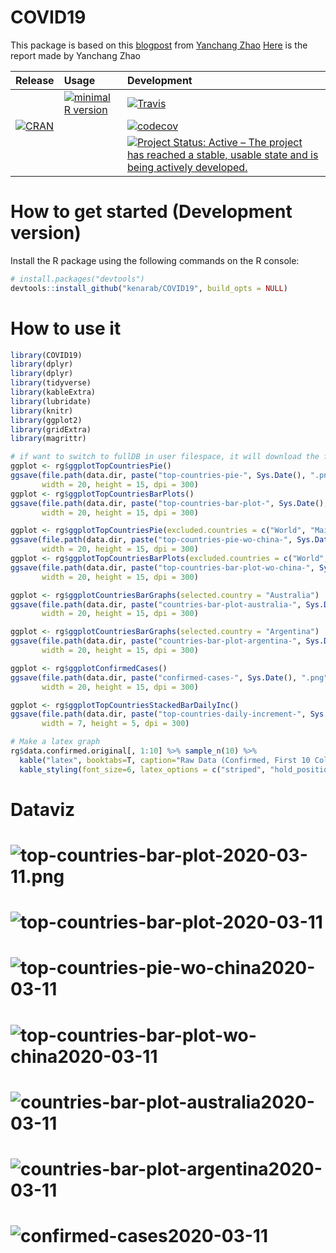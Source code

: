 # COVID19

 <!-- . -->

This package is based on this [blogpost](https://www.r-bloggers.com/coronavirus-data-analysis-with-r-tidyverse-and-ggplot2/) from [Yanchang Zhao](https://www.r-bloggers.com/author/yanchang-zhao/)
[Here](https://78462f86-a-e2d7344e-s-sites.googlegroups.com/a/rdatamining.com/www/docs/Coronavirus-data-analysis-world.pdf?attachauth=ANoY7cpG0jhQX4KQkAGcfnXtNxalgBn3uGcezFmRFwSB5SUumv6PPgxE3E7Vr0Td5nYYXh8tJShzfrT5p3PtIJgbpMEyx0YsQzAP0-r8MudNWb8nUGRQxF2BNfWTzJztSDb-X7hmjSDQW8rws8_xt5KHlmjSCd21rm--gYFFJb0OpgfPMsMVgkG8hfHxLmNznz6hU7VoJFesrX3FXNRO_Rr1tTJz3VLRBwOIiJ1UdPjXMp06XQIdn3Q%3D&attredirects=3) is the report made by Yanchang Zhao 



| Release | Usage | Development |
|:--------|:------|:------------|
| | [![minimal R version](https://img.shields.io/badge/R%3E%3D-3.4.0-blue.svg)](https://cran.r-project.org/) | [![Travis](https://travis-ci.org/kenarab/COVID19.svg?branch=master)](https://travis-ci.org/kenarab/COVID19) |
| [![CRAN](http://www.r-pkg.org/badges/version/COVID19)](https://cran.r-project.org/package=COVID19) | | [![codecov](https://codecov.io/gh/kenarab/COVID19/branch/master/graph/badge.svg)](https://codecov.io/gh/kenarab/COVID19) |
|||[![Project Status: Active – The project has reached a stable, usable state and is being actively developed.](https://www.repostatus.org/badges/latest/active.svg)](https://www.repostatus.org/#active)|


# How to get started (Development version)

Install the R package using the following commands on the R console:

```R
# install.packages("devtools")
devtools::install_github("kenarab/COVID19", build_opts = NULL)
```

# How to use it
```R
library(COVID19)
library(dplyr)
library(dplyr)
library(tidyverse)
library(kableExtra)
library(lubridate)
library(knitr)
library(ggplot2)
library(gridExtra)
library(magrittr)

# if want to switch to fullDB in user filespace, it will download the full database
ggplot <- rg$ggplotTopCountriesPie()
ggsave(file.path(data.dir, paste("top-countries-pie-", Sys.Date(), ".png", sep ="")), ggplot,
       width = 20, height = 15, dpi = 300)
ggplot <- rg$ggplotTopCountriesBarPlots()
ggsave(file.path(data.dir, paste("top-countries-bar-plot-", Sys.Date(), ".png", sep ="")), ggplot,
       width = 20, height = 15, dpi = 300)

ggplot <- rg$ggplotTopCountriesPie(excluded.countries = c("World", "Mainland China"))
ggsave(file.path(data.dir, paste("top-countries-pie-wo-china-", Sys.Date(), ".png", sep ="")), ggplot,
       width = 20, height = 15, dpi = 300)
ggplot <- rg$ggplotTopCountriesBarPlots(excluded.countries = c("World", "Mainland China"))
ggsave(file.path(data.dir, paste("top-countries-bar-plot-wo-china-", Sys.Date(), ".png", sep ="")), ggplot,
       width = 20, height = 15, dpi = 300)

ggplot <- rg$ggplotCountriesBarGraphs(selected.country = "Australia")
ggsave(file.path(data.dir, paste("countries-bar-plot-australia-", Sys.Date(), ".png", sep ="")), ggplot,
       width = 20, height = 15, dpi = 300)

ggplot <- rg$ggplotCountriesBarGraphs(selected.country = "Argentina")
ggsave(file.path(data.dir, paste("countries-bar-plot-argentina-", Sys.Date(), ".png", sep ="")), ggplot,
       width = 20, height = 15, dpi = 300)

ggplot <- rg$ggplotConfirmedCases()
ggsave(file.path(data.dir, paste("confirmed-cases-", Sys.Date(), ".png", sep ="")), ggplot,
       width = 20, height = 15, dpi = 300)

ggplot <- rg$ggplotTopCountriesStackedBarDailyInc()
ggsave(file.path(data.dir, paste("top-countries-daily-increment-", Sys.Date(), ".png", sep ="")), ggplot,
       width = 7, height = 5, dpi = 300)

# Make a latex graph
rg$data.confirmed.original[, 1:10] %>% sample_n(10) %>%
  kable("latex", booktabs=T, caption="Raw Data (Confirmed, First 10 Columns only)") %>%
  kable_styling(font_size=6, latex_options = c("striped", "hold_position", "repeat_header"))
```

# Dataviz


# ![top-countries-bar-plot-2020-03-11.png](https://github.com/kenarab/COVID19/blob/master/inst/extdata/top-countries-pie-2020-03-11.png)
# ![top-countries-bar-plot-2020-03-11](https://github.com/kenarab/COVID19/blob/master/inst/extdata/top-countries-bar-plot-2020-03-11.png)
# ![top-countries-pie-wo-china2020-03-11](https://github.com/kenarab/COVID19/blob/master/inst/extdata/top-countries-pie-wo-china2020-03-11.png)
# ![top-countries-bar-plot-wo-china2020-03-11](https://github.com/kenarab/COVID19/blob/master/inst/extdata/top-countries-bar-plot-wo-china2020-03-11.png)
# ![countries-bar-plot-australia2020-03-11](https://github.com/kenarab/COVID19/blob/master/inst/extdata/countries-bar-plot-australia2020-03-11.png)
# ![countries-bar-plot-argentina2020-03-11](https://github.com/kenarab/COVID19/blob/master/inst/extdata/countries-bar-plot-argentina2020-03-11.png)
# ![confirmed-cases2020-03-11](https://github.com/kenarab/COVID19/blob/master/inst/extdata/confirmed-cases2020-03-11.png)

